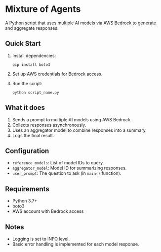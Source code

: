 # Mixture of Agents

A Python script that uses multiple AI models via AWS Bedrock to generate and aggregate responses.

## Quick Start

1. Install dependencies:
   ```
   pip install boto3
   ```

2. Set up AWS credentials for Bedrock access.

3. Run the script:
   ```
   python script_name.py
   ```

## What it does

1. Sends a prompt to multiple AI models using AWS Bedrock.
2. Collects responses asynchronously.
3. Uses an aggregator model to combine responses into a summary.
4. Logs the final result.

## Configuration

- `reference_models`: List of model IDs to query.
- `aggregator_model`: Model ID for summarizing responses.
- `user_prompt`: The question to ask (in `main()` function).

## Requirements

- Python 3.7+
- boto3
- AWS account with Bedrock access

## Notes

- Logging is set to INFO level.
- Basic error handling is implemented for each model response.